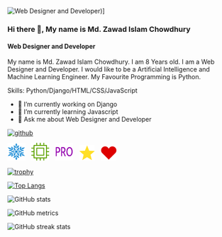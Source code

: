 ![Web Designer and Developer](https://media.licdn.com/dms/image/v2/D5616AQHcEfFpq_7zig/profile-displaybackgroundimage-shrink_350_1400/profile-displaybackgroundimage-shrink_350_1400/0/1727792451973?e=1733356800&v=beta&t=frDhRCQngxHZ6EoaFPsFKto_6Z88R3iipNH1r_Skgks))]
### Hi there 👋, My name is Md. Zawad Islam Chowdhury
#### Web Designer and Developer

My name is Md. Zawad Islam Chowdhury. I am 8 Years old. I am a Web Designer and Developer. I would like to be a Artificial Intelligence and Machine Learning Engineer. My Favourite Programming is Python.

Skills: Python/Django/HTML/CSS/JavaScript

- 🔭 I’m currently working on Django 
- 🌱 I’m currently learning Javascript 
- 💬 Ask me about Web Designer and Developer 


[<img src='' alt='github' height='40'>](https://github.com/zawadic)  

<a href='https://archiveprogram.github.com/'><img src='https://raw.githubusercontent.com/acervenky/animated-github-badges/master/assets/acbadge.gif' width='40' height='40'></a> <a href='https://docs.github.com/en/developers'><img src='https://raw.githubusercontent.com/acervenky/animated-github-badges/master/assets/devbadge.gif' width='40' height='40'></a> <a href='https://github.com/pricing'><img src='https://raw.githubusercontent.com/acervenky/animated-github-badges/master/assets/pro.gif' width='40' height='40'></a> <a href='https://stars.github.com/'><img src='https://raw.githubusercontent.com/acervenky/animated-github-badges/master/assets/starbadge.gif' width='35' height='35'></a> <a href='https://docs.github.com/en/github/supporting-the-open-source-community-with-github-sponsors'><img src='https://raw.githubusercontent.com/acervenky/animated-github-badges/master/assets/sponsorbadge.gif' width='35' height='35'></a> 

[![trophy](https://github-profile-trophy.vercel.app/?username=zawadic)](https://github.com/ryo-ma/github-profile-trophy)

[![Top Langs](https://github-readme-stats.vercel.app/api/top-langs/?username=zawadic)](https://github.com/anuraghazra/github-readme-stats)

![GitHub stats](https://github-readme-stats.vercel.app/api?username=zawadic&show_icons=true)  

![GitHub metrics](https://metrics.lecoq.io/zawadic)  

![GitHub streak stats](https://streak-stats.demolab.com/?user=zawadic)  

